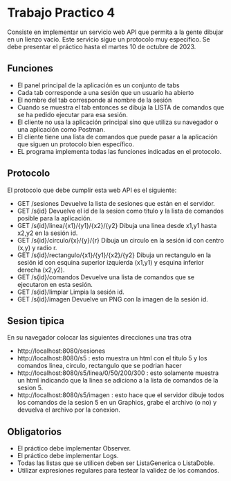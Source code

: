 # Trabajo Practico 4

Consiste en implementar un servicio web API que permita a la
gente dibujar en un lienzo vacío. Este servicio sigue un 
protocolo muy específico. Se debe presentar el práctico
hasta el martes 10 de octubre de 2023.

## Funciones

* El panel principal de la aplicación es un conjunto de tabs
* Cada tab corresponde a una sesión que un usuario ha abierto
* El nombre del tab corresponde al nombre de la sesión
* Cuando se muestra el tab entonces se dibuja la LISTA de 
comandos que se ha pedido ejecutar para esa sesión.
* El cliente no usa la aplicación principal sino que utiliza 
su navegador o una aplicación como Postman.
* El cliente tiene una lista de comandos que puede pasar a la
aplicación que siguen un protocolo bien específico.
* EL programa implementa todas las funciones indicadas en el 
protocolo.

## Protocolo

El protocolo que debe cumplir esta web API es el siguiente:

* GET /sesiones
Devuelve la lista de sesiones que están en el servidor.
* GET /s{id}
Devuelve el id de la sesion como titulo y la lista de comandos
posible para la aplicación.
* GET /s{id}/linea/{x1}/{y1}/{x2}/{y2}
Dibuja una linea desde x1,y1 hasta x2,y2 en la sesión id.
* GET /s{id}/circulo/{x}/{y}/{r}
Dibuja un circulo en la sesión id con centro (x,y) y radio r.
* GET /s{id}/rectangulo/{x1}/{y1}/{x2}/{y2}
Dibuja un rectangulo en la sesión id con esquina superior
izquierda (x1,y1) y esquina inferior derecha (x2,y2).
* GET /s{id}/comandos
Devuelve una lista de comandos que se ejecutaron en esta
sesión.
* GET /s{id}/limpiar
Limpia la sesión id.
* GET /s{id}/imagen
Devuelve un PNG con la imagen de la sesión id.

## Sesion tipica
En su navegador colocar las siguientes
direcciones una tras otra

* http://localhost:8080/sesiones
* http://localhost:8080/s5 : esto muestra
un html con el titulo 5 y los comandos
linea, circulo, rectangulo que se podrian hacer
* http://localhost:8080/s5/linea/0/50/200/300 : esto
solamente muestra un html indicando que la
linea se adiciono a la lista de comandos
de la sesion 5.
* http://localhost:8080/s5/imagen : esto
hace que el servidor dibuje todos los comandos
de la sesion 5 en un Graphics, grabe el
archivo (o no) y devuelva el archivo
por la conexion.


## Obligatorios

* El práctico debe implementar Observer.
* El práctico debe implementar Logs.
* Todas las listas que se utilicen deben ser ListaGenerica o 
ListaDoble.
* Utilizar expresiones regulares para testear la validez de
los comandos.
